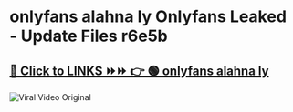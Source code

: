 
 # onlyfans alahna ly Onlyfans Leaked - Update Files r6e5b

## <h2><a href="https://clipsfans.com/onlyfans_alahna_ly&ref=git">🔗 Click to LINKS ⏩⏩ 👉 🟢 onlyfans alahna ly </a></h2>

<a href="https://clipsfans.com/onlyfans_alahna_ly&ref=git" rel="nofollow" data-target="animated-image.originalLink"><img src="https://i.ibb.co.com/xMMVF88/686577567.gif" alt="Viral Video Original" style="max-width: 100%; display: inline-block;" data-target="animated-image.originalImage"></a>

